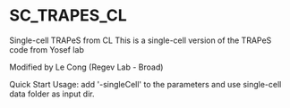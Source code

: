 # SC_TRAPES_CL
Single-cell TRAPeS from CL
This is a single-cell version of the TRAPeS code from Yosef lab

Modified by Le Cong (Regev Lab - Broad)

Quick Start Usage: add '-singleCell' to the parameters and use single-cell data folder as input dir.
